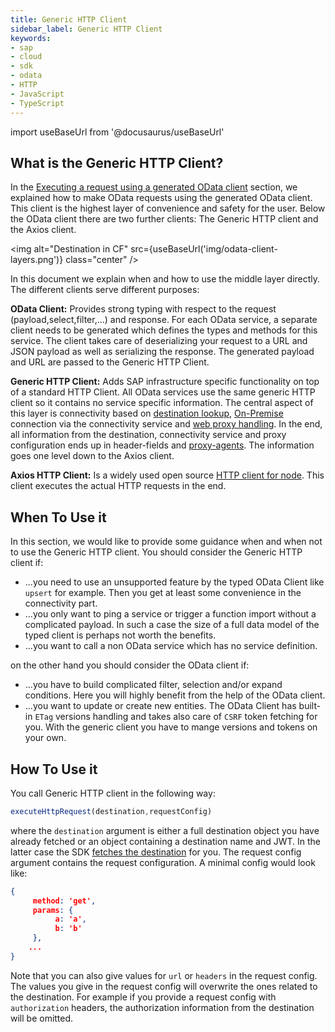 ```yaml
---
title: Generic HTTP Client
sidebar_label: Generic HTTP Client
keywords:
- sap
- cloud
- sdk
- odata
- HTTP
- JavaScript
- TypeScript
---
```


import useBaseUrl from '@docusaurus/useBaseUrl'

## What is the Generic HTTP Client?

In the [Executing a request using a generated OData client](./execute-odata-request.mdx) section, we explained how to make OData requests using the generated OData client.
This client is the highest layer of convenience and safety for the user.
Below the OData client there are two further clients: The Generic HTTP client and the Axios client.

<img alt="Destination in CF" src={useBaseUrl('img/odata-client-layers.png')} class="center" />

In this document we explain when and how to use the middle layer directly.
The different clients serve different purposes:

**OData Client:** Provides strong typing with respect to the request (payload,select,filter,...) and response. 
For each OData service, a separate client needs to be generated which defines the types and methods for this service.
The client takes care of deserializing your request to a URL and JSON payload as well as serializing the response.
The generated payload and URL are passed to the Generic HTTP Client.

**Generic HTTP Client:** Adds SAP infrastructure specific functionality on top of a standard HTTP Client.
All OData services use the same generic HTTP client so it contains no service specific information.
The central aspect of this layer is connectivity based on [destination lookup](../connectivity/destination.md), [On-Premise](../connectivity/on-premise.md) connection via the connectivity service and [web proxy handling](../connectivity/proxy.md).
In the end, all information from the destination, connectivity service and proxy configuration ends up in header-fields and [proxy-agents](https://www.npmjs.com/package/proxy-agent).
The information goes one level down to the Axios client.

**Axios HTTP Client:**  Is a widely used open source [HTTP client for node](https://www.npmjs.com/package/axios). 
This client executes the actual HTTP requests in the end.
 
## When To Use it

In this section, we would like to provide some guidance when and when not to use the Generic HTTP client.
You should consider the Generic HTTP client if:
- ...you need to use an unsupported feature by the typed OData Client like `upsert` for example. 
Then you get at least some convenience in the connectivity part.
- ...you only want to ping a service or trigger a function import without a complicated payload. 
In such a case the size of a full data model of the typed client is perhaps not worth the benefits. 
- ...you want to call a non OData service which has no service definition.

on the other hand you should consider the OData client if:
- ...you have to build complicated filter, selection and/or expand conditions. 
Here you will highly benefit from the help of the OData client.
- ...you want to update or create new entities. 
The OData Client has built-in `ETag` versions handling and takes also care of `CSRF` token fetching for you. 
With the generic client you have to mange versions and tokens on your own.
 
## How To Use it

You call Generic HTTP client in the following way:

```ts
executeHttpRequest(destination,requestConfig)
```

where the `destination` argument is either a full destination object you have already fetched or an object containing a destination name and JWT.
In the latter case the SDK [fetches the destination](../connectivity/destination.md) for you.
The request config argument contains the request configuration. 
A minimal config would look like:
```JSON
{
     method: 'get',
     params: {
          a: 'a',
          b: 'b'
     },
    ...
}
```

Note that you can also give values for `url` or `headers` in the request config. 
The values you give in the request config will overwrite the ones related to the destination.
For example if you provide a request config with `authorization` headers, the authorization information from the destination will be omitted.
